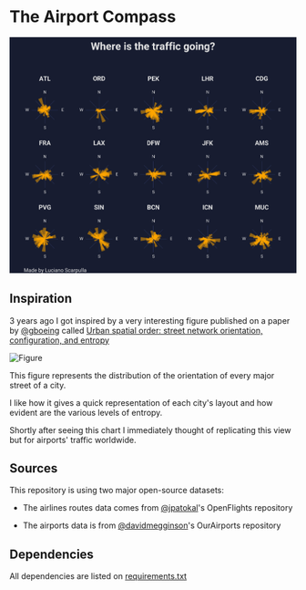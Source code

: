 # The Airport Compass
![Cover](/Where%20is%20it%20going%2015.png)

## Inspiration
3 years ago I got inspired by a very interesting figure published on a paper by [@gboeing](https://github.com/gboeing) called [Urban spatial order: street network orientation, configuration, and entropy](https://appliednetsci.springeropen.com/articles/10.1007/s41109-019-0189-1)


![Figure](https://i0.wp.com/geoffboeing.com/wp-content/uploads/2018/07/city-street-orientations-world-osmnx.png?ssl=1)

This figure represents the distribution of the orientation of every major street of a city.

I like how it gives a quick representation of each city's
layout and how evident are the various levels of entropy.

Shortly after seeing this chart I immediately thought of replicating this view but for airports' traffic worldwide.

## Sources

This repository is using two major open-source datasets:

 - The airlines routes data comes from [@jpatokal](https://github.com/jpatokal/openflights)'s OpenFlights repository

 - The airports data is from [@davidmegginson](https://github.com/davidmegginson/ourairports-data/)'s OurAirports repository


## Dependencies

All dependencies are listed on [requirements.txt](/requirements.txt)
